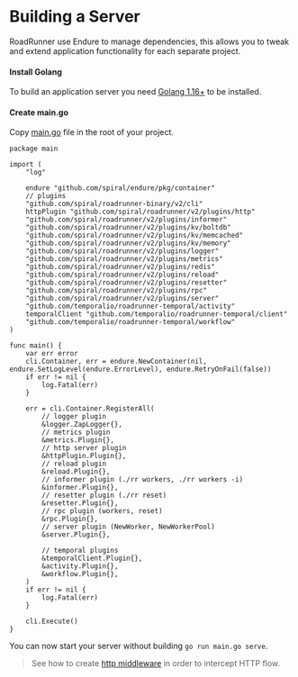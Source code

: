 # Building a Server
RoadRunner use Endure to manage dependencies, this allows you to tweak and extend application functionality for each separate project.

#### Install Golang
To build an application server you need [Golang 1.16+](https://golang.org/dl/) to be installed.

#### Create main.go
Copy [main.go](https://github.com/spiral/roadrunner-binary/blob/main/main.go) file in the root of your project.

```golang
package main

import (
	"log"

	endure "github.com/spiral/endure/pkg/container"
	// plugins
	"github.com/spiral/roadrunner-binary/v2/cli"
	httpPlugin "github.com/spiral/roadrunner/v2/plugins/http"
	"github.com/spiral/roadrunner/v2/plugins/informer"
	"github.com/spiral/roadrunner/v2/plugins/kv/boltdb"
	"github.com/spiral/roadrunner/v2/plugins/kv/memcached"
	"github.com/spiral/roadrunner/v2/plugins/kv/memory"
	"github.com/spiral/roadrunner/v2/plugins/logger"
	"github.com/spiral/roadrunner/v2/plugins/metrics"
	"github.com/spiral/roadrunner/v2/plugins/redis"
	"github.com/spiral/roadrunner/v2/plugins/reload"
	"github.com/spiral/roadrunner/v2/plugins/resetter"
	"github.com/spiral/roadrunner/v2/plugins/rpc"
	"github.com/spiral/roadrunner/v2/plugins/server"
	"github.com/temporalio/roadrunner-temporal/activity"
	temporalClient "github.com/temporalio/roadrunner-temporal/client"
	"github.com/temporalio/roadrunner-temporal/workflow"
)

func main() {
	var err error
	cli.Container, err = endure.NewContainer(nil, endure.SetLogLevel(endure.ErrorLevel), endure.RetryOnFail(false))
	if err != nil {
		log.Fatal(err)
	}

	err = cli.Container.RegisterAll(
		// logger plugin
		&logger.ZapLogger{},
		// metrics plugin
		&metrics.Plugin{},
		// http server plugin
		&httpPlugin.Plugin{},
		// reload plugin
		&reload.Plugin{},
		// informer plugin (./rr workers, ./rr workers -i)
		&informer.Plugin{},
		// resetter plugin (./rr reset)
		&resetter.Plugin{},
		// rpc plugin (workers, reset)
		&rpc.Plugin{},
		// server plugin (NewWorker, NewWorkerPool)
		&server.Plugin{},

		// temporal plugins
		&temporalClient.Plugin{},
		&activity.Plugin{},
		&workflow.Plugin{},
	)
	if err != nil {
		log.Fatal(err)
	}

	cli.Execute()
}
```

You can now start your server without building `go run main.go serve`.

> See how to create [http middleware](/http/middleware.md) in order to intercept HTTP flow.
